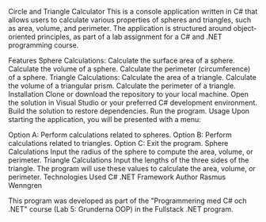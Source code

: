 Circle and Triangle Calculator
This is a console application written in C# that allows users to calculate various properties of spheres and triangles, such as area, volume, and perimeter. The application is structured around object-oriented principles, as part of a lab assignment for a C# and .NET programming course.

Features
Sphere Calculations:
Calculate the surface area of a sphere.
Calculate the volume of a sphere.
Calculate the perimeter (circumference) of a sphere.
Triangle Calculations:
Calculate the area of a triangle.
Calculate the volume of a triangular prism.
Calculate the perimeter of a triangle.
Installation
Clone or download the repository to your local machine.
Open the solution in Visual Studio or your preferred C# development environment.
Build the solution to restore dependencies.
Run the program.
Usage
Upon starting the application, you will be presented with a menu:

Option A: Perform calculations related to spheres.
Option B: Perform calculations related to triangles.
Option C: Exit the program.
Sphere Calculations
Input the radius of the sphere to compute the area, volume, or perimeter.
Triangle Calculations
Input the lengths of the three sides of the triangle. The program will use these values to calculate the area, volume, or perimeter.
Technologies Used
C#
.NET Framework
Author
Rasmus Wenngren

This program was developed as part of the "Programmering med C# och .NET" course (Lab 5: Grunderna OOP) in the Fullstack .NET program.
